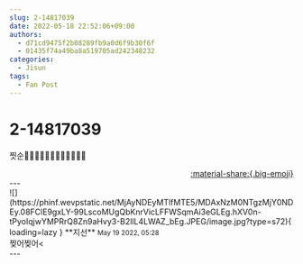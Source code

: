 ```yaml
---
slug: 2-14817039
date: 2022-05-18 22:52:06+09:00
authors:
  - d71cd9475f2b88289fb9a0d6f9b30f6f
  - 01435f74a49ba8a519705ad242348232
categories:
  - Jisun
tags:
  - Fan Post
---
```


# 2-14817039

<div class="post-container" markdown="1">
<div class="content-container md-sidebar__scrollwrap" markdown="1">

찟순🫠🫠🫠🫠🫠🫠🫠🫠🫠🫠🫠🫠

</div>
</div>

<div style="text-align: right;" markdown="1">
<a href="https://weverse.io/fromis9/fanpost/2-14817039" style="text-align: right;">:material-share:{.big-emoji}</a>
</div>
---

<div class="comments-container md-sidebar__scrollwrap" markdown="1">
<div class="comment" markdown="1">
<div class='id-container' markdown="1">
![](https://phinf.wevpstatic.net/MjAyNDEyMTlfMTE5/MDAxNzM0NTgzMjY0NDEy.08FClE9gxLY-99LscoMUgQbKnrVicLFFWSqmAi3eGLEg.hXV0n-tPyoIqjwYMPRrQ8Zn9aHvy3-B2llL4LWAZ_bEg.JPEG/image.jpg?type=s72){ loading=lazy }
**<span class="artist">지선</span>** <small>May 19 2022, 05:28</small><br>
</div>
<div class='comment-body' markdown="1">
찢어찢어<
</div>
</div>
</div>
---
